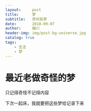 ```yaml
---
layout:     post
title:      梦
subtitle:   奈何有梦
date:       2018-09-07
author:     梅川
header-img: img/post-bg-universe.jpg
catalog: true
tags:
    - 生活
	- 梦
---
```


# 最近老做奇怪的梦

只记得奇怪不记得内容

下次一起床，我就要把这些梦给记录下来


